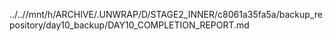 ../..//mnt/h/ARCHIVE/.UNWRAP/D/STAGE2_INNER/c8061a35fa5a/backup_repository/day10_backup/DAY10_COMPLETION_REPORT.md